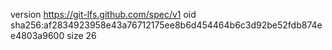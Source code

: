version https://git-lfs.github.com/spec/v1
oid sha256:af2834923958e43a76712175ee8b6d454464b6c3d92be52fdb874ee4803a9600
size 26
